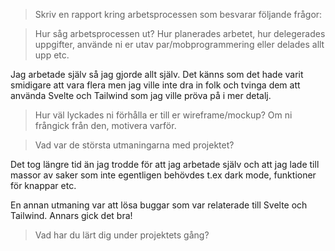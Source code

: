 > Skriv en rapport kring arbetsprocessen som besvarar följande frågor:

> Hur såg arbetsprocessen ut? Hur planerades arbetet, hur delegerades uppgifter, använde ni er utav par/mobprogrammering eller delades allt upp etc.

Jag arbetade själv så jag gjorde allt själv. Det känns som det hade varit smidigare att vara flera men jag ville inte dra in folk och tvinga dem att använda Svelte och Tailwind som jag ville pröva på i mer detalj.

> Hur väl lyckades ni förhålla er till er wireframe/mockup? Om ni frångick från den, motivera varför.



> Vad var de största utmaningarna med projektet?

Det tog längre tid än jag trodde för att jag arbetade själv och att jag lade till massor av saker som inte egentligen behövdes t.ex dark mode, funktioner för knappar etc.

En annan utmaning var att lösa buggar som var relaterade till Svelte och Tailwind. Annars gick det bra!

> Vad har du lärt dig under projektets gång?
